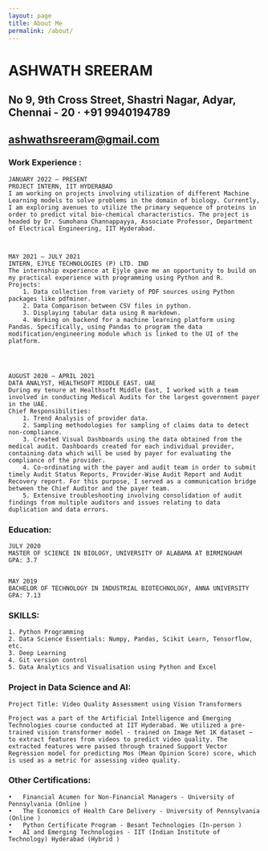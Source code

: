 ```yaml
---
layout: page
title: About Me
permalink: /about/
---
```


#                                          ASHWATH SREERAM
##               No 9, 9th Cross Street, Shastri Nagar, Adyar, Chennai - 20 · +91 9940194789
##                                     ashwathsreeram@gmail.com 


### Work Experience :

	JANUARY 2022 – PRESENT
	PROJECT INTERN, IIT HYDERABAD 
	I am working on projects involving utilization of different Machine Learning models to solve problems in the domain of biology. Currently, I am exploring avenues to utilize the primary sequence of proteins in order to predict vital bio-chemical characteristics. The project is headed by Dr. Sumohana Channappayya, Associate Professor, Department of Electrical Engineering, IIT Hyderabad.



	MAY 2021 – JULY 2021
	INTERN, EJYLE TECHNOLOGIES (P) LTD. IND
	The internship experience at Ejyle gave me an opportunity to build on my practical experience with programming using Python and R. 
	Projects: 
		1. Data collection from variety of PDF sources using Python packages like pdfminer. 
		2. Data Comparison between CSV files in python. 
		3. Displaying tabular data using R markdown. 
		4. Working on backend for a machine learning platform using Pandas. Specifically, using Pandas to program the data modification/engineering module which is linked to the UI of the platform.




	AUGUST 2020 – APRIL 2021
	DATA ANALYST, HEALTHSOFT MIDDLE EAST. UAE
	During my tenure at Healthsoft Middle East, I worked with a team involved in conducting Medical Audits for the largest government payer in the UAE. 
	Chief Responsibilities: 
		1. Trend Analysis of provider data. 
		2. Sampling methodologies for sampling of claims data to detect non-compliance. 
		3. Created Visual Dashboards using the data obtained from the medical audit. Dashboards created for each individual provider, containing data which will be used by payer for evaluating the compliance of the provider. 
		4. Co-ordinating with the payer and audit team in order to submit timely Audit Status Reports, Provider-Wise Audit Report and Audit Recovery report. For this purpose, I served as a communication bridge between the Chief Auditor and the payer team. 
		5. Extensive troubleshooting involving consolidation of audit findings from multiple auditors and issues relating to data duplication and data errors. 



### Education:


	JULY 2020
	MASTER OF SCIENCE IN BIOLOGY, UNIVERSITY OF ALABAMA AT BIRMINGHAM
	GPA: 3.7


	MAY 2019
	BACHELOR OF TECHNOLOGY IN INDUSTRIAL BIOTECHNOLOGY, ANNA UNIVERSITY
	GPA: 7.13

	
### SKILLS:

	1. Python Programming
	2. Data Science Essentials: Numpy, Pandas, Scikit Learn, Tensorflow, etc.
	3. Deep Learning
	4. Git version control 
	5. Data Analytics and Visualisation using Python and Excel

### Project in Data Science and AI:

	Project Title: Video Quality Assessment using Vision Transformers

	Project was a part of the Artificial Intelligence and Emerging Technologies course conducted at IIT Hyderabad. We utilized a pre-trained vision transformer model - trained on Image Net 1K dataset – to extract features from videos to predict video quality. The extracted features were passed through trained Support Vector Regression model for predicting Mos (Mean Opinion Score) score, which is used as a metric for assessing video quality. 


### Other Certifications:

	•	Financial Acumen for Non-Financial Managers - University of Pennsylvania (Online ) 
	•	The Economics of Health Care Delivery - University of Pennsylvania (Online ) 
	•	Python Certificate Program - Besant Technologies (In-person ) 
	•	AI and Emerging Technologies - IIT (Indian Institute of Technology) Hyderabad (Hybrid )

	
